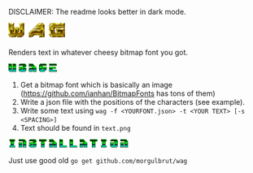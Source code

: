 DISCLAIMER: The readme looks better in dark mode.

![WAG](example/wag.png)

Renders text in whatever cheesy bitmap font you got.

![Usage](example/usage.png)

1. Get a bitmap font which is basically an image (https://github.com/ianhan/BitmapFonts has tons of them)
2. Write a json file with the positions of the characters (see example).
3. Write some text using `wag -f <YOURFONT.json> -t <YOUR TEXT> [-s <SPACING>]`
4. Text should be found in `text.png`

![Installation](example/installation.png)

Just use good old `go get github.com/morgulbrut/wag`
